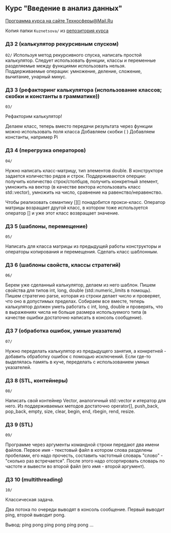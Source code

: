 ## Курс "Введение в анализ данных"
[Программа курса на сайте Техносферы@Mail.Ru](https://sphere.mail.ru/curriculum/program/discipline/819/)

Копия папки `Kuznetsova/` из [репозитория курса](https://github.com/mtrempoltsev/msu_cpp_autumn_2017)

### ДЗ 2 (калькулятор рекурсивным спуском)
`02/`
Используя метод рекурсивного спуска, написать простой калькулятор. Следует использовать функции, классы и переменные разделяемые между функциями использовать нельзя. Поддерживаемые операции: умножение, деление, сложение, вычитание, унарный минус.


### ДЗ 3 (рефакторинг калькулятора (использование классов; скобки и константы в грамматике))
`03/`

Рефакторим калькулятор!

Делаем класс, теперь вместо передачи результата через функции можно использовать поля класса
Добавляем скобки ( )
Добавляем константы, например Pi

### ДЗ 4 (перегрузка операторов)
`04/`

Нужно написать класс-матрицу, тип элементов double. В конструкторе задается количество рядов и строк. Поддерживаются оперции: получить количество строк/столбцов, получить конкретный элемент, умножить на вектор (в качестве вектора использовать класс std::vector<double>), умножить на число, сравнение на равенство/неравенство. 

Чтобы реализовать семантику [][] понадобится прокси-класс. Оператор матрицы возращает другой класс, в котором тоже используется оператор [] и уже этот класс возвращает значение.

### ДЗ 5 (шаблоны, перемещение)
`05/`

Написать для класса матрицы из предыдущей работы конструкторы и операторы копирования и перемещения. Сделать класс шаблонным.

### ДЗ 6 (шаблоны свойств, классы стратегий)
`06/`

Берем уже сделанный калькулятор, делаем из него шаблон. Пишем свойства для типов int, long, double (std::numeric_limits в помощь). Пишем стратегию parse, которая из строки делает число и проверяет, что оно в допустимых пределах. Собираем все вместе, теперь калькулятор должен уметь работать с int, long, double и проверять, что в выражениях числа не больше размера используемого типа (в качестве ошибки достаточно написать в консоль сообщение).

### ДЗ 7 (обработка ошибок, умные указатели)
`07/`

Нужно переделать калькулятор из предыдущего занятия, а конкретней - добавить обработку ошибок с помощью исключений. Если где-то выделялась память в куче, переделать с использованием умных указателей.

### ДЗ 8 (STL, контейнеры)
`08/`

Написать свой контейнер Vector, аналогичный std::vector и итератор для него. Из поддерживаемых методов достаточно operator[], push_back, pop_back, empty, size, clear, begin, end, rbegin, rend, resize.

### ДЗ 9 (STL)
`09/`

Программе через аргументы командной строки передают два имени файлов. Первое имя - текстовый файл в котором слова разделены пробелами, его надо прочесть, составить частотный словарь "слово" - "сколько раз встречается". После этого надо отсортировать словарь по частоте и вывести во второй файл (его имя - второй аргумент).

### ДЗ 10 (multithreading)
`10/`

Классическая задача.

Два потока по очереди выводят в консоль сообщение. Первый выводит ping, второй выводит pong.

Вывод: ping pong ping pong ping pong …


